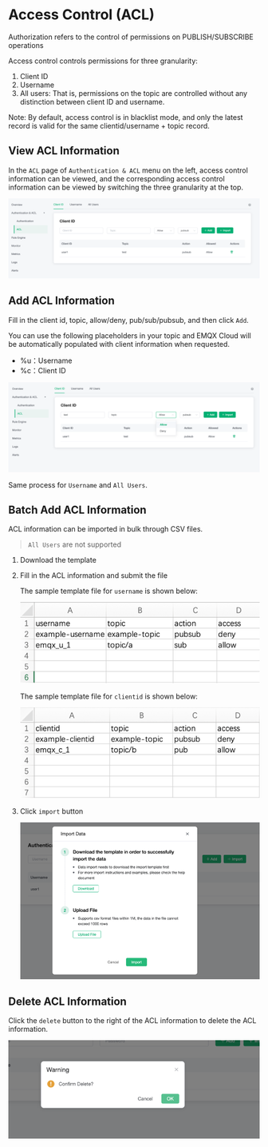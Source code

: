 # Access Control (ACL)

Authorization refers to the control of permissions on PUBLISH/SUBSCRIBE operations

Access control controls permissions for three granularity:

1. Client ID
2. Username
3. All users: That is, permissions on the topic are controlled without any distinction between client ID and username.

Note: By default, access control is in blacklist mode, and only the latest record is valid for the same clientid/username + topic record.

## View ACL Information

In the `ACL` page of `Authentication & ACL` menu on the left, access control information can be viewed, and the corresponding access control information can be viewed by switching the three granularity at the top.

![auth](./_assets/acl.png)

## Add ACL Information

Fill in the client id, topic, allow/deny, pub/sub/pubsub, and then click `Add`.

You can use the following placeholders in your topic and EMQX Cloud will be automatically populated with client information when requested.

- %u：Username
- %c：Client ID
  
![auth](./_assets/add_acl.png)

Same process for `Username` and `All Users`.

## Batch Add ACL Information

ACL information can be imported in bulk through CSV files.

> `All Users` are not supported

1. Download the template

2. Fill in the ACL information and submit the file

   The sample template file for `username` is shown below:

   ![acl](./_assets/username.png)

   The sample template file for `clientid` is shown below:

   ![acl](./_assets/clientid.png)

3. Click `import` button

   ![acl](./_assets/import_auth.png)

## Delete ACL Information

Click the `delete` button to the right of the ACL information to delete the ACL information.

![acl](./_assets/delete_auth.png)
